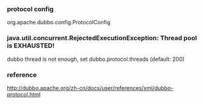 
### protocol config

org.apache.dubbo.config.ProtocolConfig

### java.util.concurrent.RejectedExecutionException: Thread pool is EXHAUSTED! 

dubbo thread is not enough, set dubbo.protocol.threads (default: 200)


### reference

http://dubbo.apache.org/zh-cn/docs/user/references/xml/dubbo-protocol.html